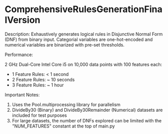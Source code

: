 # ComprehensiveRulesGenerationFinalVersion

Description: Exhaustively generates logical rules in Disjunctive Normal Form (DNF) from binary input. Categorial variables are one-hot-encoded and numerical variables are binarized with pre-set thresholds.

Performance:

2 GHz Dual-Core Intel Core i5 on 10,000 data points with 100 features each:
* 1 Feature Rules: < 1 second
* 2 Feature Rules: ~ 10 seconds
* 3 Feature Rules: ~ 1 hour

Important Notes:
1. Uses the Pool.multiprocessing library for parallelism
2. DivideBy30 (Binary) and DivideBy30Remainder (Numerical) datasets are included for test purposes
3. For large datasets, the number of DNFs explored can be limited with the "NUM_FEATURES" constant at the top of main.py
